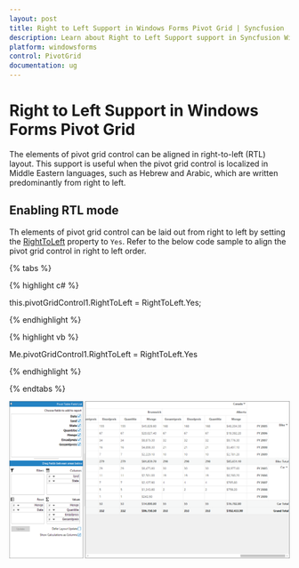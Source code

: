 ```yaml
---
layout: post
title: Right to Left Support in Windows Forms Pivot Grid | Syncfusion
description: Learn about Right to Left Support support in Syncfusion Windows Forms Pivot Grid control and more details.
platform: windowsforms
control: PivotGrid
documentation: ug
---
```


# Right to Left Support in Windows Forms Pivot Grid

The elements of pivot grid control can be aligned in right-to-left (RTL) layout. This support is useful when the pivot grid control is localized in Middle Eastern languages, such as Hebrew and Arabic, which are written predominantly from right to left.

## Enabling RTL mode

Th elements of pivot grid control can be laid out from right to left by setting the [RightToLeft](https://docs.microsoft.com/en-us/dotnet/api/system.windows.forms.control.righttoleft?view=net-5.0) property to `Yes`. Refer to the below code sample to align the pivot grid control in right to left order.

{% tabs %}

{% highlight c# %}

this.pivotGridControl1.RightToLeft = RightToLeft.Yes;

{% endhighlight %}

{% highlight vb %}

Me.pivotGridControl1.RightToLeft = RightToLeft.Yes
  
{% endhighlight %}

{% endtabs %}

![Right-To-Left-Support_img1](Right-To-Left-Support_images/Right-To-Left-Support_img1.png)
